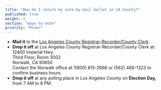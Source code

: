 ```yaml
---
title: "How do I return my vote-by-mail ballot in LA County?"
published: true
weight: 4
section: "ways-to-vote"
priority: "Minor"
---
```


- **Mail it** to the [Los Angeles County Registrar-Recorder/County Clerk](https://www.lavote.net/home/voting-elections/voting-options/vote-by-mail/how-to-vote-by-mail)  
- **Drop it off** at Los Angeles County Registrar-Recorder/County Clerk at:  
	12400 Imperial Hwy.  
	Third Floor, Room 3002  
	Norwalk, CA 90650  
	Contact the Norwalk office at 1(800) 815-2666 or (562) 466-1323 to confirm business hours.  
- **Drop it off** at any polling place in Los Angeles County on **Election Day,** from 7 AM to 8 PM.  
